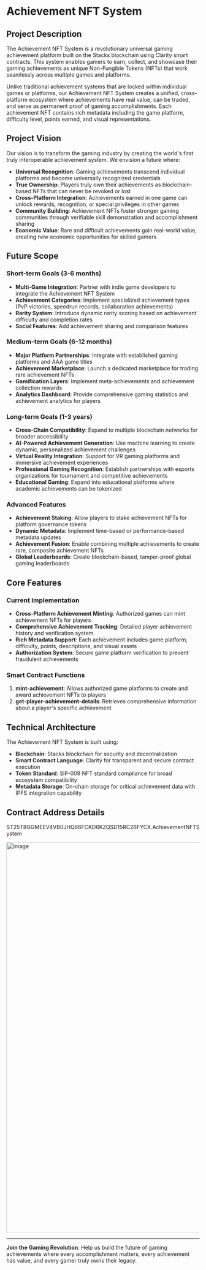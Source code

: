 # Achievement NFT System

## Project Description

The Achievement NFT System is a revolutionary universal gaming achievement platform built on the Stacks blockchain using Clarity smart contracts. This system enables gamers to earn, collect, and showcase their gaming achievements as unique Non-Fungible Tokens (NFTs) that work seamlessly across multiple games and platforms.

Unlike traditional achievement systems that are locked within individual games or platforms, our Achievement NFT System creates a unified, cross-platform ecosystem where achievements have real value, can be traded, and serve as permanent proof of gaming accomplishments. Each achievement NFT contains rich metadata including the game platform, difficulty level, points earned, and visual representations.

## Project Vision

Our vision is to transform the gaming industry by creating the world's first truly interoperable achievement system. We envision a future where:

- **Universal Recognition**: Gaming achievements transcend individual platforms and become universally recognized credentials
- **True Ownership**: Players truly own their achievements as blockchain-based NFTs that can never be revoked or lost
- **Cross-Platform Integration**: Achievements earned in one game can unlock rewards, recognition, or special privileges in other games
- **Community Building**: Achievement NFTs foster stronger gaming communities through verifiable skill demonstration and accomplishment sharing
- **Economic Value**: Rare and difficult achievements gain real-world value, creating new economic opportunities for skilled gamers

## Future Scope

### Short-term Goals (3-6 months)
- **Multi-Game Integration**: Partner with indie game developers to integrate the Achievement NFT System
- **Achievement Categories**: Implement specialized achievement types (PvP victories, speedrun records, collaboration achievements)
- **Rarity System**: Introduce dynamic rarity scoring based on achievement difficulty and completion rates
- **Social Features**: Add achievement sharing and comparison features

### Medium-term Goals (6-12 months)
- **Major Platform Partnerships**: Integrate with established gaming platforms and AAA game titles
- **Achievement Marketplace**: Launch a dedicated marketplace for trading rare achievement NFTs
- **Gamification Layers**: Implement meta-achievements and achievement collection rewards
- **Analytics Dashboard**: Provide comprehensive gaming statistics and achievement analytics for players

### Long-term Goals (1-3 years)
- **Cross-Chain Compatibility**: Expand to multiple blockchain networks for broader accessibility
- **AI-Powered Achievement Generation**: Use machine learning to create dynamic, personalized achievement challenges
- **Virtual Reality Integration**: Support for VR gaming platforms and immersive achievement experiences
- **Professional Gaming Recognition**: Establish partnerships with esports organizations for tournament and competitive achievements
- **Educational Gaming**: Expand into educational platforms where academic achievements can be tokenized

### Advanced Features
- **Achievement Staking**: Allow players to stake achievement NFTs for platform governance tokens
- **Dynamic Metadata**: Implement time-based or performance-based metadata updates
- **Achievement Fusion**: Enable combining multiple achievements to create rare, composite achievement NFTs
- **Global Leaderboards**: Create blockchain-based, tamper-proof global gaming leaderboards

## Core Features

### Current Implementation
- **Cross-Platform Achievement Minting**: Authorized games can mint achievement NFTs for players
- **Comprehensive Achievement Tracking**: Detailed player achievement history and verification system
- **Rich Metadata Support**: Each achievement includes game platform, difficulty, points, descriptions, and visual assets
- **Authorization System**: Secure game platform verification to prevent fraudulent achievements

### Smart Contract Functions
1. **mint-achievement**: Allows authorized game platforms to create and award achievement NFTs to players
2. **get-player-achievement-details**: Retrieves comprehensive information about a player's specific achievement

## Technical Architecture

The Achievement NFT System is built using:
- **Blockchain**: Stacks blockchain for security and decentralization
- **Smart Contract Language**: Clarity for transparent and secure contract execution
- **Token Standard**: SIP-009 NFT standard compliance for broad ecosystem compatibility
- **Metadata Storage**: On-chain storage for critical achievement data with IPFS integration capability

## Contract Address Details

ST25T8GGMEEV4VB0JHQ66FCKD6KZQSD15RC26FYCX.AchievementNFTSystem

<img width="1920" height="1020" alt="image" src="https://github.com/user-attachments/assets/7d1638b4-c210-4645-bc16-bcaa40164d49" />


---

**Join the Gaming Revolution**: Help us build the future of gaming achievements where every accomplishment matters, every achievement has value, and every gamer truly owns their legacy.
